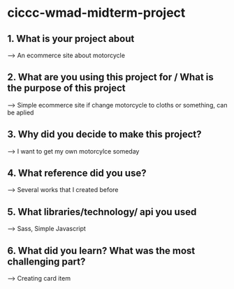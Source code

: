 # ciccc-wmad-midterm-project

<h2> 1. What is your project about </h2>

--> An ecommerce site about motorcycle

<h2> 2. What are you using this project for / What is the purpose of this project </h2>
--> Simple ecommerce site if change motorcycle to cloths or something, can be aplied

<h2> 3. Why did you decide to make this project? </h2>
--> I want to get my own motorcylce someday

<h2> 4. What reference did you use? </h2>
--> Several works that I created before

<h2> 5. What libraries/technology/ api you used </h2>
--> Sass, Simple Javascript

<h2> 6. What did you learn? What was the most challenging part? </h2>
--> Creating card item
